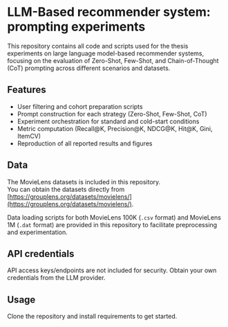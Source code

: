 # LLM-Based recommender system: prompting experiments

This repository contains all code and scripts used for the thesis experiments on large language model-based recommender systems, focusing on the evaluation of Zero-Shot, Few-Shot, and Chain-of-Thought (CoT) prompting across different scenarios and datasets.

## Features

- User filtering and cohort preparation scripts
- Prompt construction for each strategy (Zero-Shot, Few-Shot, CoT)
- Experiment orchestration for standard and cold-start conditions
- Metric computation (Recall@K, Precision@K, NDCG@K, Hit@K, Gini, ItemCV)
- Reproduction of all reported results and figures

## Data

The MovieLens datasets is included in this repository.  
You can obtain the datasets directly from [https://grouplens.org/datasets/movielens/](https://grouplens.org/datasets/movielens/).

Data loading scripts for both MovieLens 100K (`.csv` format) and MovieLens 1M (`.dat` format) are provided in this repository to facilitate preprocessing and experimentation.

## API credentials

API access keys/endpoints are not included for security. Obtain your own credentials from the LLM provider.

## Usage

Clone the repository and install requirements to get started.
